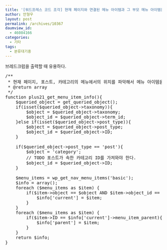 ```yaml
---
title: '[워드프레스 코드 조각] 현재 페이지와 연결된 메뉴 아이템과 그 부모 메뉴 아이템을 불러 오는 함수'
author: 안형우
layout: post
permalink: /archives/10367
daumview_id:
  - 46084166
categories:
  - 기타
tags:
  - 분류대기중
---
```

브레드크럼을 출력할 때 유용하다.

<pre>/**
 * 현재 페이지, 포스트, 카테고리의 메뉴에서의 위치를 파악해서 메뉴 아이템을 반환.
 * @return array
 */
function plus21_get_menu_item_info(){
    $queried_object = get_queried_object();
    if(isset($queried_object->taxonomy)){
        $object = $queried_object->taxonomy;
        $object_id = $queried_object->term_id;
    }else if(isset($queried_object->post_type)){
        $object = $queried_object->post_type;
        $object_id = $queried_object->ID;
    }

    if($queried_object->post_type == 'post'){
        $object = 'category';
        // TODO 포스트가 속한 카테고리 ID를 가져와야 한다.
        $object_id = $queried_object->ID;
    }

    $menu_items = wp_get_nav_menu_items('basic');
    $info = array();
	foreach ($menu_items as $item) {
		if($item->object == $object AND $item->object_id == $object_id){
			$info['current'] = $item;
		}
	}
	foreach ($menu_items as $item) {
		if($item->ID == $info['current']->menu_item_parent){
			$info['parent'] = $item;
		}
	}
	return $info;
}</pre>